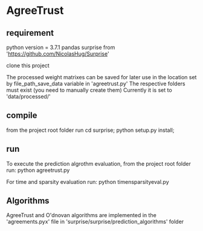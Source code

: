 # AgreeTrust

## requirement

python version = 3.7.1
pandas
surprise from 'https://github.com/NicolasHug/Surprise'

clone this project

The processed weight matrixes can be saved for later use in the location set by
file_path_save_data variable in 'agreetrust.py'
The respective folders must exist (you need to manually create them)
Currently it is set to 'data/processed/'

## compile 
from the project root folder run
cd surprise; python setup.py install; 

## run
To execute the prediction algrothm evaluation, from the project root folder run:
python agreetrust.py

For time and sparsity evaluation run:
python timensparsityeval.py

## Algorithms
AgreeTrust and O'dnovan algorithms are implemented in the 'agreements.pyx' file in 'surprise/surprise/prediction_algorithms' folder
